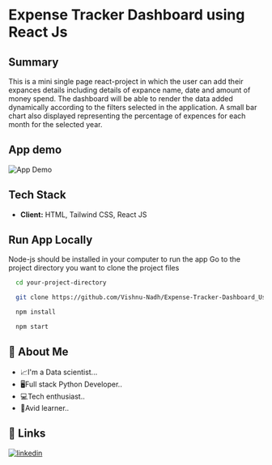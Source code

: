 # Expense Tracker Dashboard using React Js

## Summary

This is a mini single page react-project in which the user can add their expances details including details of expance name, date and amount of money spend. The dashboard will be able to render the data added dynamically according to the filters selected in the application. A small bar chart also displayed representing the percentage of expences for each month for the selected year.

## App demo

![App Demo](src/demo.gif)

## Tech Stack

- **Client:** HTML, Tailwind CSS, React JS

## Run App Locally

Node-js should be installed in your computer to run the app
Go to the project directory you want to clone the project files

```bash
  cd your-project-directory
```

```bash
  git clone https://github.com/Vishnu-Nadh/Expense-Tracker-Dashboard_Using_React.git
```

```bash
  npm install
```

```bash
  npm start
```

## 🚀 About Me

- 📈I'm a Data scientist...
- 🖥Full stack Python Developer..
- 💻Tech enthusiast..
- 📖Avid learner..

## 🔗 Links

[![linkedin](https://img.shields.io/badge/linkedin-0A66C2?style=for-the-badge&logo=linkedin&logoColor=white)](https://www.linkedin.com/in/vishnunadh/)
